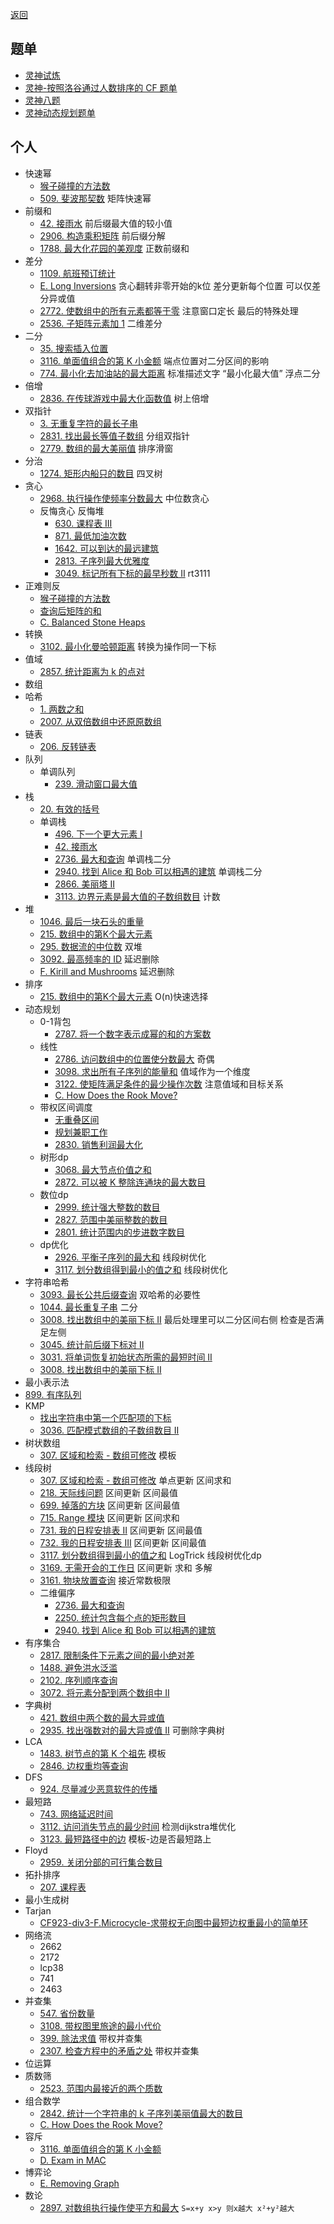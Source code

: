 
[返回](https://github.com/JadenSailing/algorithm-lib)
## 题单
- [灵神试炼](https://docs.qq.com/sheet/DWGFoRGVZRmxNaXFz?tab=BB08J2)
- [灵神-按照洛谷通过人数排序的 CF 题单](https://www.luogu.com.cn/training/465300)
- [灵神八题](https://www.luogu.com/article/27pme29z)
- [灵神动态规划题单](https://leetcode.cn/circle/discuss/tXLS3i/)
## 个人
- 快速幂
  - [猴子碰撞的方法数](https://leetcode.cn/problems/count-collisions-of-monkeys-on-a-polygon/)
  - [509. 斐波那契数](https://leetcode.cn/problems/fibonacci-number/) 矩阵快速幂
- 前缀和
  - [42. 接雨水](https://leetcode.cn/problems/trapping-rain-water/) 前后缀最大值的较小值
  - [2906. 构造乘积矩阵](https://leetcode.cn/problems/construct-product-matrix/)  前后缀分解
  - [1788. 最大化花园的美观度](https://leetcode.cn/problems/maximize-the-beauty-of-the-garden/) 正数前缀和
- 差分
  - [1109. 航班预订统计](https://leetcode.cn/problems/corporate-flight-bookings/)
  - [E. Long Inversions](https://codeforces.com/contest/1955/problem/E) 贪心翻转非零开始的k位 差分更新每个位置 可以仅差分异或值
  - [2772. 使数组中的所有元素都等于零](https://leetcode.cn/problems/apply-operations-to-make-all-array-elements-equal-to-zero/) 注意窗口定长 最后的特殊处理
  - [2536. 子矩阵元素加 1](https://leetcode.cn/problems/increment-submatrices-by-one/) 二维差分
- 二分
  - [35. 搜索插入位置](https://leetcode.cn/problems/search-insert-position/)
  - [3116. 单面值组合的第 K 小金额](https://leetcode.cn/problems/kth-smallest-amount-with-single-denomination-combination/) 端点位置对二分区间的影响
  - [774. 最小化去加油站的最大距离](https://leetcode.cn/problems/minimize-max-distance-to-gas-station/) 标准描述文字 “最小化最大值” 浮点二分
- 倍增
  - [2836. 在传球游戏中最大化函数值](https://leetcode.cn/problems/maximize-value-of-function-in-a-ball-passing-game/) 树上倍增
- 双指针
  - [3. 无重复字符的最长子串](https://leetcode.cn/problems/longest-substring-without-repeating-characters/)
  - [2831. 找出最长等值子数组](https://leetcode.cn/problems/find-the-longest-equal-subarray/) 分组双指针
  - [2779. 数组的最大美丽值](https://leetcode.cn/problems/maximum-beauty-of-an-array-after-applying-operation/) 排序滑窗
- 分治
  - [1274. 矩形内船只的数目](https://leetcode.cn/problems/number-of-ships-in-a-rectangle/) 四叉树
- 贪心
  - [2968. 执行操作使频率分数最大](https://leetcode.cn/problems/apply-operations-to-maximize-frequency-score/) 中位数贪心
  - 反悔贪心 反悔堆
    - [630. 课程表 III](https://leetcode.cn/problems/course-schedule-iii/) 
    - [871. 最低加油次数](https://leetcode.cn/problems/minimum-number-of-refueling-stops/)
    - [1642. 可以到达的最远建筑](https://leetcode.cn/problems/furthest-building-you-can-reach/)
    - [2813. 子序列最大优雅度](https://leetcode.cn/problems/maximum-elegance-of-a-k-length-subsequence/) 
    - [3049. 标记所有下标的最早秒数 II](https://leetcode.cn/problems/earliest-second-to-mark-indices-ii/) rt3111
 - 正难则反
   - [猴子碰撞的方法数](https://leetcode.cn/problems/count-collisions-of-monkeys-on-a-polygon/)
   - [查询后矩阵的和](https://leetcode.cn/problems/sum-of-matrix-after-queries/)
   - [C. Balanced Stone Heaps](https://codeforces.com/problemset/problem/1623/C) 
- 转换
  - [3102. 最小化曼哈顿距离](https://leetcode.cn/problems/minimize-manhattan-distances/) 转换为操作同一下标
- 值域
  - [2857. 统计距离为 k 的点对](https://leetcode.cn/problems/count-pairs-of-points-with-distance-k/)
- 数组
- 哈希
  - [1. 两数之和](https://leetcode.cn/problems/two-sum/)
  - [2007. 从双倍数组中还原原数组](https://leetcode.cn/problems/find-original-array-from-doubled-array/)
- 链表
  - [206. 反转链表](https://leetcode.cn/problems/reverse-linked-list/)
- 队列
  - 单调队列
    - [239. 滑动窗口最大值](https://leetcode.cn/problems/sliding-window-maximum/)
- 栈
  - [20. 有效的括号](https://leetcode.cn/problems/valid-parentheses/)
  - 单调栈
    - [496. 下一个更大元素 I](https://leetcode.cn/problems/next-greater-element-i/)
    - [42. 接雨水](https://leetcode.cn/problems/trapping-rain-water/) 
    - [2736. 最大和查询](https://leetcode.cn/problems/maximum-sum-queries/) 单调栈二分
    - [2940. 找到 Alice 和 Bob 可以相遇的建筑](https://leetcode.cn/problems/find-building-where-alice-and-bob-can-meet/) 单调栈二分
    - [2866. 美丽塔 II](https://leetcode.cn/problems/beautiful-towers-ii/)
    - [3113. 边界元素是最大值的子数组数目](https://leetcode.cn/problems/find-the-number-of-subarrays-where-boundary-elements-are-maximum/) 计数
- 堆
  - [1046. 最后一块石头的重量](https://leetcode.cn/problems/last-stone-weight/)
  - [215. 数组中的第K个最大元素](https://leetcode.cn/problems/kth-largest-element-in-an-array/)
  - [295. 数据流的中位数](https://leetcode.cn/problems/find-median-from-data-stream/) 双堆
  - [3092. 最高频率的 ID](https://leetcode.cn/problems/most-frequent-ids/) 延迟删除
  - [F. Kirill and Mushrooms](https://codeforces.com/contest/1945/problem/F) 延迟删除
- 排序
  - [215. 数组中的第K个最大元素](https://leetcode.cn/problems/kth-largest-element-in-an-array/) O(n)快速选择
- 动态规划
  - 0-1背包
    - [2787. 将一个数字表示成幂的和的方案数](https://leetcode.cn/problems/ways-to-express-an-integer-as-sum-of-powers/)
  - 线性
    - [2786. 访问数组中的位置使分数最大](https://leetcode.cn/problems/visit-array-positions-to-maximize-score/) 奇偶
    - [3098. 求出所有子序列的能量和](https://leetcode.cn/problems/find-the-sum-of-subsequence-powers/) 值域作为一个维度
    - [3122. 使矩阵满足条件的最少操作次数](https://leetcode.cn/problems/minimum-number-of-operations-to-satisfy-conditions/) 注意值域和目标关系
    - [C. How Does the Rook Move?](https://codeforces.com/contest/1957/problem/C) 
  - 带权区间调度
    - [无重叠区间](https://leetcode.cn/problems/non-overlapping-intervals/)
    - [规划兼职工作](https://leetcode.cn/problems/maximum-profit-in-job-scheduling/)
    - [2830. 销售利润最大化](https://leetcode.cn/problems/maximize-the-profit-as-the-salesman/)
  - 树形dp
    - [3068. 最大节点价值之和](https://leetcode.cn/problems/find-the-maximum-sum-of-node-values/)
    - [2872. 可以被 K 整除连通块的最大数目](https://leetcode.cn/problems/maximum-number-of-k-divisible-components/)
  - 数位dp
    - [2999. 统计强大整数的数目](https://leetcode.cn/problems/count-the-number-of-powerful-integers/)
    - [2827. 范围中美丽整数的数目](https://leetcode.cn/problems/number-of-beautiful-integers-in-the-range/)
    - [2801. 统计范围内的步进数字数目](https://leetcode.cn/problems/count-stepping-numbers-in-range/)
  - dp优化
    - [2926. 平衡子序列的最大和](https://leetcode.cn/problems/maximum-balanced-subsequence-sum/) 线段树优化
    - [3117. 划分数组得到最小的值之和](https://leetcode.cn/problems/minimum-sum-of-values-by-dividing-array/) 线段树优化
- 字符串哈希
  - [3093. 最长公共后缀查询](https://leetcode.cn/problems/longest-common-suffix-queries/) 双哈希的必要性
  - [1044. 最长重复子串](https://leetcode.cn/problems/longest-duplicate-substring/) 二分
  - [3008. 找出数组中的美丽下标 II](https://leetcode.cn/problems/find-beautiful-indices-in-the-given-array-ii/) 最后处理里可以二分区间右侧 检查是否满足左侧
  - [3045. 统计前后缀下标对 II](https://leetcode.cn/problems/count-prefix-and-suffix-pairs-ii/)
  - [3031. 将单词恢复初始状态所需的最短时间 II](https://leetcode.cn/problems/minimum-time-to-revert-word-to-initial-state-ii/)
  - [3008. 找出数组中的美丽下标 II](https://leetcode.cn/problems/find-beautiful-indices-in-the-given-array-ii/)
- 最小表示法
- [899. 有序队列](https://leetcode.cn/problems/orderly-queue/)
- KMP
  - [找出字符串中第一个匹配项的下标](https://leetcode.cn/problems/find-the-index-of-the-first-occurrence-in-a-string/)
  - [3036. 匹配模式数组的子数组数目 II](https://leetcode.cn/problems/number-of-subarrays-that-match-a-pattern-ii/)
- 树状数组
  - [307. 区域和检索 - 数组可修改](https://leetcode.cn/problems/range-sum-query-mutable/) 模板
- 线段树
  - [307. 区域和检索 - 数组可修改](https://leetcode.cn/problems/range-sum-query-mutable/) 单点更新 区间求和
  - [218. 天际线问题](https://leetcode.cn/problems/the-skyline-problem/) 区间更新 区间最值
  - [699. 掉落的方块](https://leetcode.cn/problems/falling-squares/) 区间更新 区间最值 
  - [715. Range 模块](https://leetcode.cn/problems/range-module/) 区间更新 区间求和
  - [731. 我的日程安排表 II](https://leetcode.cn/problems/my-calendar-ii/) 区间更新 区间最值
  - [732. 我的日程安排表 III](https://leetcode.cn/problems/my-calendar-iii/) 区间更新 区间最值
  - [3117. 划分数组得到最小的值之和](https://leetcode.cn/problems/minimum-sum-of-values-by-dividing-array/) LogTrick 线段树优化dp
  - [3169. 无需开会的工作日](https://leetcode.cn/problems/count-days-without-meetings/) 区间更新 求和 多解
  - [3161. 物块放置查询](https://leetcode.cn/problems/block-placement-queries/) 接近常数极限
  - 二维偏序
      - [2736. 最大和查询](https://leetcode.cn/problems/maximum-sum-queries/)
      - [2250. 统计包含每个点的矩形数目](https://leetcode.cn/problems/count-number-of-rectangles-containing-each-point/)
      - [2940. 找到 Alice 和 Bob 可以相遇的建筑](https://leetcode.cn/problems/find-building-where-alice-and-bob-can-meet/)
- 有序集合
  - [2817. 限制条件下元素之间的最小绝对差](https://leetcode.cn/problems/minimum-absolute-difference-between-elements-with-constraint/)
  - [1488. 避免洪水泛滥](https://leetcode.cn/problems/avoid-flood-in-the-city/)
  - [2102. 序列顺序查询](https://leetcode.cn/problems/sequentially-ordinal-rank-tracker/)
  - [3072. 将元素分配到两个数组中 II](https://leetcode.cn/problems/distribute-elements-into-two-arrays-ii/)
- 字典树
  - [421. 数组中两个数的最大异或值](https://leetcode.cn/problems/maximum-xor-of-two-numbers-in-an-array/)
  - [2935. 找出强数对的最大异或值 II](https://leetcode.cn/problems/maximum-strong-pair-xor-ii/) 可删除字典树
- LCA
  - [1483. 树节点的第 K 个祖先](https://leetcode.cn/problems/kth-ancestor-of-a-tree-node/) 模板
  - [2846. 边权重均等查询](https://leetcode.cn/problems/minimum-edge-weight-equilibrium-queries-in-a-tree/)
- DFS
  - [924. 尽量减少恶意软件的传播](https://leetcode.cn/problems/minimize-malware-spread/)
- 最短路
  - [743. 网络延迟时间](https://leetcode.cn/problems/network-delay-time/)
  - [3112. 访问消失节点的最少时间](https://leetcode.cn/problems/minimum-time-to-visit-disappearing-nodes) 检测dijkstra堆优化
  - [3123. 最短路径中的边](https://leetcode.cn/problems/find-edges-in-shortest-paths/) 模板-边是否最短路上
- Floyd
  - [2959. 关闭分部的可行集合数目](https://leetcode.cn/problems/number-of-possible-sets-of-closing-branches/)
- 拓扑排序
  - [207. 课程表](https://leetcode.cn/problems/course-schedule/)
- 最小生成树
- Tarjan
  - [CF923-div3-F.Microcycle-求带权无向图中最短边权重最小的简单环](https://codeforces.com/contest/1927/submission/245749383)
- 网络流
  - 2662
  - 2172
  - lcp38
  - 741
  - 2463
- 并查集
  - [547. 省份数量](https://leetcode.cn/problems/number-of-provinces/)
  - [3108. 带权图里旅途的最小代价](https://leetcode.cn/problems/minimum-cost-walk-in-weighted-graph/)
  - [399. 除法求值](https://leetcode.cn/problems/evaluate-division/) 带权并查集
  - [2307. 检查方程中的矛盾之处](https://leetcode.cn/problems/check-for-contradictions-in-equations/) 带权并查集
- 位运算
- 质数筛
  - [2523. 范围内最接近的两个质数](https://leetcode.cn/problems/closest-prime-numbers-in-range/)
- 组合数学
  - [2842. 统计一个字符串的 k 子序列美丽值最大的数目](https://leetcode.cn/problems/count-k-subsequences-of-a-string-with-maximum-beauty/)
  - [C. How Does the Rook Move?](https://codeforces.com/contest/1957/problem/C) 
- 容斥
  - [3116. 单面值组合的第 K 小金额](https://leetcode.cn/problems/kth-smallest-amount-with-single-denomination-combination/)
  - [D. Exam in MAC](https://codeforces.com/contest/1935/problem/D)
- 博弈论
  - [E. Removing Graph](https://codeforces.com/contest/1823/problem/E)
- 数论
  - [2897. 对数组执行操作使平方和最大](https://leetcode.cn/problems/apply-operations-on-array-to-maximize-sum-of-squares/) `S=x+y x>y 则x越大 x²+y²越大`